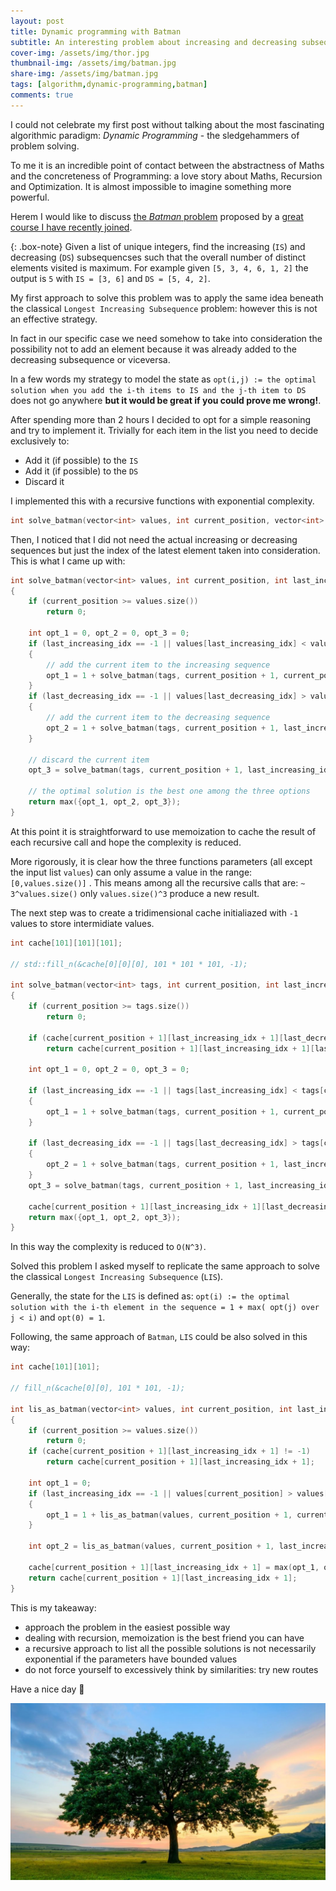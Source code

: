 ```yaml
---
layout: post
title: Dynamic programming with Batman
subtitle: An interesting problem about increasing and decreasing subsequences
cover-img: /assets/img/thor.jpg
thumbnail-img: /assets/img/batman.jpg
share-img: /assets/img/batman.jpg
tags: [algorithm,dynamic-programming,batman]
comments: true
---
```


I could not celebrate my first post without talking about the most fascinating  algorithmic paradigm: *Dynamic Programming* - the sledgehammers of problem solving.

To me it is an incredible point of contact between the abstractness of Maths and the concreteness of Programming: a love story about Maths, Recursion and Optimization. It is almost impossible to imagine something more powerful.

Herem I would like to discuss  [the *Batman* problem](https://www.spoj.com/problems/BAT2/) proposed by a [great course I have recently joined](https://www.commonlounge.com/discussion/cbb1cf5102e24774a2bd43daa5211230).

{: .box-note}
Given a list of unique integers, find the increasing (`IS`) and decreasing (`DS`) subsequencses such that the overall number of distinct elements visited is maximum.  For example given `[5, 3, 4, 6, 1, 2]` the output is `5`  with `IS = [3, 6]` and `DS = [5, 4, 2]`.

My first approach to solve this problem was to apply the same idea beneath the classical `Longest Increasing Subsequence` problem: however this is not an effective strategy.

 In fact in our specific case we need somehow to take into consideration the possibility not to add an element because it was already added to the decreasing subsequence or viceversa.

In a few words my strategy to model the state as  `opt(i,j) := the optimal solution when you add the i-th items to IS and the j-th item to DS` does not go anywhere **but it would be great if you could  prove me wrong!**.

After spending more than 2 hours I decided to opt for a simple reasoning and try to implement it. Trivially for each item in the list you need to decide exclusively  to:

- Add it (if possible) to the `IS`
- Add it (if possible) to the `DS`
- Discard it

I implemented this with a recursive functions with exponential complexity.

```C++
int solve_batman(vector<int> values, int current_position, vector<int> increasing_seq,vector<int> decreasing_seq);
```

Then, I noticed that I did not need the actual increasing or decreasing sequences but just the index of the latest element taken into consideration. This is what I came up with:

```c++
int solve_batman(vector<int> values, int current_position, int last_increasing_idx, int last_decreasing_idx)
{
    if (current_position >= values.size())
        return 0;

    int opt_1 = 0, opt_2 = 0, opt_3 = 0;
    if (last_increasing_idx == -1 || values[last_increasing_idx] < values[current_position])
    {	
      	// add the current item to the increasing sequence
        opt_1 = 1 + solve_batman(tags, current_position + 1, current_position, last_decreasing_idx);
    }
    if (last_decreasing_idx == -1 || values[last_decreasing_idx] > values[current_position])
    {
      	// add the current item to the decreasing sequence
        opt_2 = 1 + solve_batman(tags, current_position + 1, last_increasing_idx, current_position);
    }
  
  	// discard the current item
    opt_3 = solve_batman(tags, current_position + 1, last_increasing_idx, last_decreasing_idx);
  	
    // the optimal solution is the best one among the three options  
    return max({opt_1, opt_2, opt_3});
}
```



At this point it is straightforward to use memoization to cache the result of each recursive call and hope the complexity is reduced. 

More rigorously, it is clear how the three functions parameters (all except the input list `values`)  can only assume a value in the range: `[0,values.size()]` . This means among all the recursive calls that are: `~ 3^values.size()` only `values.size()^3` produce a new result.

The next step was to create a tridimensional cache initialiazed with `-1` values to store intermidiate values.

```c++
int cache[101][101][101];

// std::fill_n(&cache[0][0][0], 101 * 101 * 101, -1);

int solve_batman(vector<int> tags, int current_position, int last_increasing_idx, int last_decreasing_idx)
{
    if (current_position >= tags.size())
        return 0;
  
    if (cache[current_position + 1][last_increasing_idx + 1][last_decreasing_idx + 1] != -1)
        return cache[current_position + 1][last_increasing_idx + 1][last_decreasing_idx + 1];

    int opt_1 = 0, opt_2 = 0, opt_3 = 0;
  
    if (last_increasing_idx == -1 || tags[last_increasing_idx] < tags[current_position])
    {
        opt_1 = 1 + solve_batman(tags, current_position + 1, current_position, last_decreasing_idx);
    }
  
    if (last_decreasing_idx == -1 || tags[last_decreasing_idx] > tags[current_position])
    {
        opt_2 = 1 + solve_batman(tags, current_position + 1, last_increasing_idx, current_position);
    }
    opt_3 = solve_batman(tags, current_position + 1, last_increasing_idx, last_decreasing_idx);
    
    cache[current_position + 1][last_increasing_idx + 1][last_decreasing_idx + 1] = max({opt_1, opt_2, opt_3});
    return max({opt_1, opt_2, opt_3});
}
```

In this way the complexity is reduced to `O(N^3)`.

Solved this problem I asked myself to replicate the same approach to solve the classical  `Longest Increasing Subsequence` (`LIS`).

Generally, the state for the `LIS` is defined as: `opt(i) := the optimal solution with the i-th element in the sequence = 1 + max( opt(j) over j < i)` and `opt(0) = 1`.

Following, the same approach of  `Batman`, `LIS` could be also solved in this way:

```c++
int cache[101][101];

// fill_n(&cache[0][0], 101 * 101, -1);

int lis_as_batman(vector<int> values, int current_position, int last_increasing_idx)
{
    if (current_position >= values.size())
        return 0;
    if (cache[current_position + 1][last_increasing_idx + 1] != -1)
        return cache[current_position + 1][last_increasing_idx + 1];

    int opt_1 = 0;
    if (last_increasing_idx == -1 || values[current_position] > values[last_increasing_idx])
    {
        opt_1 = 1 + lis_as_batman(values, current_position + 1, current_position);
    }

    int opt_2 = lis_as_batman(values, current_position + 1, last_increasing_idx);
  
    cache[current_position + 1][last_increasing_idx + 1] = max(opt_1, opt_2);
    return cache[current_position + 1][last_increasing_idx + 1];
}
```



This is my takeaway:

- approach the problem in the easiest possible way
- dealing with recursion, memoization is the best friend you can have
- a recursive approach to list all the possible solutions is not necessarily exponential if the parameters have bounded values
- do not  force yourself to excessively think by similarities: try new routes

Have a nice day 🚀 

![Tree](/assets/img/tree.jpg)


